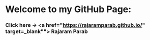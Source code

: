 # Welcome to my GitHub Page:
### Click here -> <a href="https://rajaramparab.github.io/" target=_blank""> Rajaram Parab</a>
